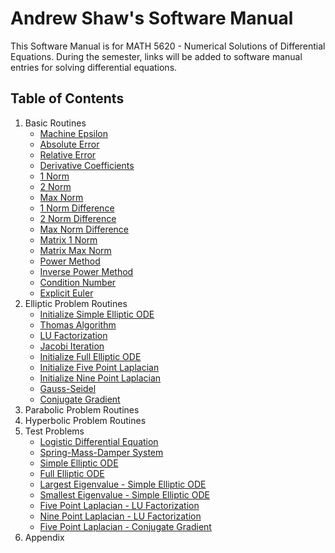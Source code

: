 # Andrew Shaw's Software Manual

This Software Manual is for MATH 5620 - Numerical Solutions of Differential Equations. During the semester, links will be added to software manual entries for solving differential equations.

## Table of Contents

1. Basic Routines
    * [Machine Epsilon](https://andrewshaw15.github.io/MATH-5620/HW-1/machine-epsilon)
    * [Absolute Error](https://andrewshaw15.github.io/MATH-5620/HW-1/absolute-error)
    * [Relative Error](https://andrewshaw15.github.io/MATH-5620/HW-1/relative-error)
    * [Derivative Coefficients](https://andrewshaw15.github.io/MATH-5620/HW-2/derivative-coefficients)
    * [1 Norm](https://andrewshaw15.github.io/MATH-5620/HW-2/1-Norm)
    * [2 Norm](https://andrewshaw15.github.io/MATH-5620/HW-2/2-Norm)
    * [Max Norm](https://andrewshaw15.github.io/MATH-5620/HW-2/max-norm)
    * [1 Norm Difference](https://andrewshaw15.github.io/MATH-5620/HW-2/1-Norm-difference)
    * [2 Norm Difference](https://andrewshaw15.github.io/MATH-5620/HW-2/2-Norm-difference)
    * [Max Norm Difference](https://andrewshaw15.github.io/MATH-5620/HW-2/max-norm-difference)
    * [Matrix 1 Norm](https://andrewshaw15.github.io/MATH-5620/HW-3/matrix-1-norm)
    * [Matrix Max Norm](https://andrewshaw15.github.io/MATH-5620/HW-3/matrix-max-norm)
    * [Power Method](https://andrewshaw15.github.io/MATH-5620/HW-3/power-method)
    * [Inverse Power Method](https://andrewshaw15.github.io/MATH-5620/HW-3/inverse-power-method)
    * [Condition Number](https://andrewshaw15.github.io/MATH-5620/HW-3/condition-number)
    * [Explicit Euler](https://andrewshaw15.github.io/MATH-5620/HW-4/explicit-euler)
2. Elliptic Problem Routines
    * [Initialize Simple Elliptic ODE](https://andrewshaw15.github.io/MATH-5620/HW-2/initialize-simple-elliptic-ODE)
    * [Thomas Algorithm](https://andrewshaw15.github.io/MATH-5620/HW-2/thomas-algorithm)
    * [LU Factorization](https://andrewshaw15.github.io/MATH-5620/HW-2/LU-Factorization)
    * [Jacobi Iteration](https://andrewshaw15.github.io/MATH-5620/HW-2/Jacobi-Iteration)
    * [Initialize Full Elliptic ODE](https://andrewshaw15.github.io/MATH-5620/HW-2/initialize-full-elliptic-ODE)
    * [Initialize Five Point Laplacian](https://andrewshaw15.github.io/MATH-5620/HW-3/initialize-five-point-laplacian)
    * [Initialize Nine Point Laplacian](https://andrewshaw15.github.io/MATH-5620/HW-3/initialize-nine-point-laplacian)
    * [Gauss-Seidel](https://andrewshaw15.github.io/MATH-5620/HW-4/gauss-seidel)
    * [Conjugate Gradient](https://andrewshaw15.github.io/MATH-5620/HW-4/conjugate-gradient)
3. Parabolic Problem Routines
4. Hyperbolic Problem Routines
5. Test Problems
    * [Logistic Differential Equation](https://andrewshaw15.github.io/MATH-5620/HW-1/logistic-DE-test)
    * [Spring-Mass-Damper System](https://andrewshaw15.github.io/MATH-5620/HW-1/spring-mass-damper-test)
    * [Simple Elliptic ODE](https://andrewshaw15.github.io/MATH-5620/HW-2/simple-elliptic-ODE)
    * [Full Elliptic ODE](https://andrewshaw15.github.io/MATH-5620/HW-2/full-elliptic-ODE)
    * [Largest Eigenvalue - Simple Elliptic ODE](https://andrewshaw15.github.io/MATH-5620/HW-3/power-method-simple-elliptic-ODE)
    * [Smallest Eigenvalue - Simple Elliptic ODE](https://andrewshaw15.github.io/MATH-5620/HW-3/inverse-power-method-simple-elliptic-ODE)
    * [Five Point Laplacian - LU Factorization](https://andrewshaw15.github.io/MATH-5620/HW-3/five-point-laplacian-LU-factorization)
    * [Nine Point Laplacian - LU Factorization](https://andrewshaw15.github.io/MATH-5620/HW-3/nine-point-laplacian-LU-factorization)
    * [Five Point Laplacian - Conjugate Gradient](https://andrewshaw15.github.io/MATH-5620/HW-4/five-point-laplacian-conjugate-gradient)
6. Appendix
